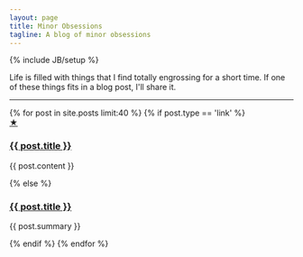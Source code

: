 ```yaml
---
layout: page
title: Minor Obsessions
tagline: A blog of minor obsessions
---
```

{% include JB/setup %}

Life is filled with things that I find totally engrossing for a short time. If one of these things fits in a blog post, I'll share it.

<hr />

<div class="listing">
{% for post in site.posts limit:40 %}
  {% if post.type == 'link' %}
    <div class="post other link">
      <a class="icon" href="{{ post.url }}" title="This is an external link.">★</a>
      <h3><a href="{{ post.link }}">{{ post.title }}</a></h3>
      <p>{{ post.content }}</p>
    </div>
  {% else %}
    <div class="post">
      <h3><a href="{{ post.url }}">{{ post.title }}</a></h3>
      <p>{{ post.summary }}</p>
    </div>
  {% endif %}
{% endfor %}
</div>
